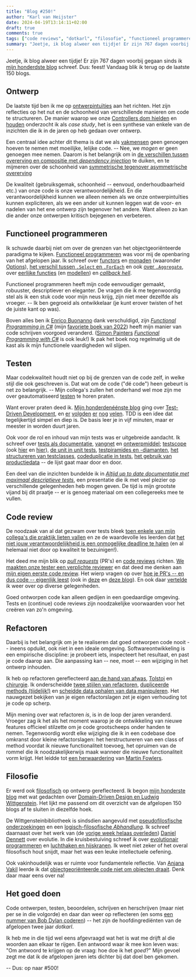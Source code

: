 ```yaml
---
title: "Blog #250!"
author: "Karl van Heijster"
date: 2024-04-19T13:14:11+02:00
draft: true
comments: true
tags: ["code reviews", "dotkarl", "filosofie", "functioneel programmeren", "intentie van code", "refactoren", "testen"]
summary: "Jeetje, ik blog alweer een tijdje! Er zijn 767 dagen voorbij gegaan sinds ik mijn honderdste blog schreef. Dus: feest! Vandaag blik ik terug op de laatste 150 blogs."
---
```


Jeetje, ik blog alweer een tijdje! Er zijn 767 dagen voorbij gegaan sinds ik [mijn honderdste blog](/blog/22/03/blog-100/ "'Blog #100!'") schreef. Dus: feest! Vandaag blik ik terug op de laatste 150 blogs.


## Ontwerp


De laatste tijd ben ik me op [ontwerpintuïties](/blog/23/12/codefluisteren/ "'Codefluisteren'") aan het richten. Het zijn reflecties op het nut en de schoonheid van verschillende manieren om code te structureren. De manier waarop we onze [Controllers dom hielden](/blog/24/03/hoe-we-onze-controllers-dom-hielden/ "'Hoe we onze Controllers dom hielden'") en [houden](/blog/24/04/hoe-we-onze-controllers-dom-houden/ "'Hoe we onze Controllers dom houden'") onderzocht ik als *case study*, het is een synthese van enkele van de inzichten die ik in de jaren op heb gedaan over ontwerp.


Een centraal idee achter dit thema is dat we als [vakmensen](/blog/23/08/overpeinzingen-over-vakmanschap/ "'Overpeinzingen (over vakmanschap)'") geen genoegen hoeven te nemen met moeilijke, lelijke code. -- Nee, we *mogen* er geen genoegen mee nemen. Daarom is het belangrijk om in [de verschillen tussen overerving en compositie met *dependency injection*](/blog/24/01/overerving-compositie-en-dependency-injection/ "'Overerving, compositie en dependency injection'") te duiken, en te mijmeren over de schoonheid van [symmetrische tegenover asymmetrische overerving](/blog/24/01/symmetrische-en-asymmetrische-overerving/ "'Symmetrische en asymmetrische overerving'") 


De kwaliteit (gebruiksgemak, schoonheid -- eenvoud, onderhoudbaarheid etc.) van onze code is onze verantwoordelijkheid. En die verantwoordelijkheid kunnen we alleen nemen als we onze ontwerpintuïties kunnen expliciteren, als we een ander uit kunnen leggen wat de voor- en nadelen van het ene ontwerp zijn tegenover het andere. Want alleen zo kan die ander onze ontwerpen kritisch bejegenen en verbeteren.


## Functioneel programmeren


Ik schuwde daarbij niet om over de grenzen van het objectgeoriënteerde paradigma te kijken. [Functioneel programmeren](/tags/functioneel-programmeren/ "Blogs met de tag 'functioneel programmeren'") was voor mij de openbaring van het afgelopen jaar. Ik schreef over [functors](/blog/22/10/wat-is-een-functor/ "'Wat is een functor?'") en [monaden](/blog/22/12/wat-is-een-monad/ "'Wat is een monad?'") (waaronder [Options](/blog/22/08/spelen-met-options/ "'Spelen met Options'")), [het verschil tussen `.Select` en `.ForEach`](/blog/22/10/de-foreach-aan-het-eind-van-je-functieketen/ "'De ForEach aan het eind van je functieketen'") en ook [over `.Aggregate`](/blog/23/03/foreach-aggregate-en-select/ "'ForEach, Aggregate en Select'"), over [eerlijke functies](/blog/22/07/wat-zijn-eerlijke-functies/ "'Wat zijn eerlijke functies?'") (en [modellen](/blog/23/01/eerlijke-domeinmodellen/ "'Eerlijke domeinmodellen'")) en [*callback hell*](/blog/24/02/callback-hell/ "'Callback hell'").


Functioneel programmeren heeft mijn code eenvoudiger gemaakt, robuuster, descriptiever en eleganter. De vragen die ik me tegenwoordig stel als ik een stuk code voor mijn neus krijg, zijn niet meer dezelfde als vroeger. -- Ik ben gegroeid als ontwikkelaar (je kunt erover twisten of het de juiste kant op was).


Boven alles ben ik [Enrico Buonanno](https://medium.com/@enrico.buonanno) dank verschuldigd, zijn [*Functional Programming in C#*](https://www.manning.com/books/functional-programming-in-c-sharp-second-edition) (mijn [favoriete boek van 2022](/blog/22/12/de-beste-boeken-over-software-ontwikkeling-die-ik-in-2022-las/ "'De beste boeken over software ontwikkeling die ik in 2022 las'")) heeft mijn manier van code schrijven voorgoed veranderd. ([Simon Painters](https://www.thecodepainter.co.uk/) [*Functional Programming with C#*](https://www.oreilly.com/library/view/functional-programming-with/9781492097068/) is ook leuk!) Ik pak het boek nog regelmatig uit de kast als ik mijn functionele vaardigheden wil slijpen.


## Testen


Maar codekwaliteit houdt niet op bij de grenzen van de code zelf, in welke stijl die ook geschreven is. Dat wat om de code ("dé code") heen gebeurt is net zo belangrijk. -- Mijn collega's zullen het onderhand wel moe zijn me over geautomatiseerd [testen](/tags/testen/ "Blogs met de tag 'testen'") te horen praten. 


Want erover praten deed ik. [Mijn honderdenéénste blog](/blog/22/03/agile-en-test-driven-development/ "'Agile en Test-Driven Development'") ging over [Test-Driven Development](/tags/test-driven-development/ "Blogs met de tag 'test-driven development'"), en [er](/blog/22/04/een-test-per-keer/ "'Eén test per keer'") [volgden](/blog/22/04/legacy-code-en-test-driven-development/ "'Legacy code en Test-Driven Development'") [er](/blog/22/05/nog-een-reden-om-testgedreven-te-ontwikkelen/ "'Nóg een reden om testgedreven te ontwikkelen'") [nog](/blog/22/06/mijn-eerste-testgedreven-stapjes/ "'Mijn eerste testgedreven stapjes'") [velen](/blog/22/08/test-driven-development-is-een-ontwerpdiscipline/ "'Test-driven development is een ontwerpdiscipline'"). TDD is een idee dat tegelijkertijd simpel en diep is. De basis leer je in vijf minuten, maar er meester in worden duurt jaren.


Ook voor de rol en inhoud van mijn tests was er uitgebreide aandacht. Ik schreef over [tests als documentatie](/blog/22/09/tests-als-documentatie/ "'Tests als documentatie'"), [vangnet](/blog/22/09/tests-als-vangnet/ "'Tests als vangnet'") en [ontwerpmiddel](/blog/22/09/tests-als-ontwerpmiddel/ "'Tests als ontwerpmiddel'"); [testscope](/blog/22/06/testen-via-de-voordeur/ "'Testen via de voordeur'") (ook [hier](/blog/22/11/test-het-systeem-niet-de-class/ "'Test het systeem, niet de class'") en [hier](/blog/22/12/tests-zijn-specs/ "'Tests zijn specs'")), [de unit in unit tests](http://blog/22/11/wat-is-een-unit/ "'Wat is een unit?'"), [testpiramides en -diamanten](/blog/22/07/zelfs-de-testpiramide-is-niet-meer-heilig/ "'Zelfs de testpiramide is niet meer heilig!'"), [het structureren van testclasses](/blog/22/12/over-de-volgorde-van-je-unit-tests/ "'Over de volgorde van je unit tests'"), [codeduplicatie in tests](/blog/23/02/waarom-dry-waarom-damp/ "'Waarom DRY? Waarom DAMP?'"), [het gebruik van productiedata](/blog/23/03/testen-met-productiedata/ "'Testen met productiedata'") -- de lijst gaat maar door en door.


Een deel van die inzichten bundelde ik in [*Altijd up to date documentatie met maximaal descriptieve tests*](/talks/altijd-up-to-date-documentatie-met-maximaal-descriptieve-tests/ "'Altijd up to date documentatie met maximaal descriptieve tests'"), een presentatie die ik met veel plezier op verschillende gelegenheden heb mogen geven. De tijd is mijn grootste vijand bij dit praatje -- er is genoeg materiaal om een collegereeks mee te vullen.


## Code review


De noodzaak van al dat gezwam over tests bleek [toen enkele van mijn collega's die praktijk lieten vallen](/blog/23/04/tijdreis/ "'Tijdreis'") en ze de waardevolle les leerden dat [het niet jouw verantwoordelijkheid is een onmogelijke deadline te halen](/blog/23/05/het-is-niet-jouw-verantwoordelijkheid-een-onmogelijke-deadline-te-halen/ "'Het is niet jouw verantwoordelijkheid een onmogelijke deadline te halen'") (en al helemaal niet door op kwaliteit te bezuinigen!). 


Het deed me mijn blik op [*pull requests*](/tags/pull-requests/ "Blogs met de tag 'pull requests'") (PR's) en [code reviews](/tags/code-reviews/ "Blogs met de tag 'code reviews'") richten. [We maakten onze tester een verplichte reviewer](/blog/23/07/de-tester-als-code-reviewer/ "'De tester als code reviewer'") en dat deed me denken aan [mijn eigen eerste code review](/blog/23/08/mijn-eerste-code-review/ "'Mijn eerste code review'"). Het wierp vragen op over [hoe je PR's -- en dus code -- eigenlijk leest](/blog/23/09/drie-vragen-die-elk-pull-request-moet-beantwoorden/ "'Drie vragen die elk pull request moet beantwoorden'") (ook in [deze](/blog/23/10/nog-enkele-reflecties-op-pull-requests/ "'Nog enkele reflecties op pull requests'") en [deze blog](/blog/23/11/waarom-wat-en-hoe/ "'Waarom, wat en hoe'")). En ook daar [vertelde](/talks/de-edele-kunst-van-het-pull-request/ "'De edele kunst van het pull request'") ik weer over op diverse gelegenheden.


Goed ontworpen code kan alleen gedijen in een goedaardige omgeving. Tests en (continue) code reviews zijn noodzakelijke voorwaarden voor het creëren van zo'n omgeving.


## Refactoren


Daarbij is het belangrijk om je te realiseren dat goed ontworpen code nooit -- ineens opduikt, ook niet in een ideale omgeving. Softwareontwikkeling is een empirische discipline: je probeert iets, inspecteert het resultaat, en past je code daarop aan. Die aanpassing kan -- nee, moet -- een wijziging in het ontwerp inhouden.


Ik heb op refactoren gereflecteerd [aan de hand van afwas](/blog/22/09/over-afwas-en-software/ "'Over afwas en software'"), [Tolstoj](/blog/22/05/refactoren-na-tolstoj/ "'Refactoren na Tolstoj'") en [chirurgie](/blog/22/04/de-ontwikkelaar-als-chirurg/ "'De ontwikkelaar als chirurg'"). Ik onderscheidde [twee stijlen van refactoren](/blog/22/08/twee-stijlen-van-refactoren/ "'Twee stijlen van refactoren'"), [dupliceerde methods (tijdelijk!)](/blog/23/07/waarom-ik-die-method-dupliceer/ "'Waarom ik die method dupliceer'") en [scheidde data ophalen van data manipuleren](/blog/22/08/scheid-data-ophalen-van-data-manipuleren/ "'Scheid data ophalen van data manipuleren'"). Het nauwgezet bekijken van je eigen refactorslagen zet je eigen verhouding tot je code op scherp.


Mijn mening over wat refactoren *is*, is in de loop der jaren veranderd. Vroeger zag ik het als het moment waarop je de ontwikkeling van nieuwe features officieel stilzette om je code grootscheeps onder handen te nemen. Tegenwoordig wordt elke wijziging die ik in een codebase doe omkranst door kleine refactorslagen: het herstructureren van een class of method voordat ik nieuwe functionaliteit toevoeg, het opruimen van de rommel die ik noodzakelijkerwijs maak wanneer die nieuwe functionaliteit vorm krijgt. Het leidde tot [een herwaardering](/blog/24/02/een-herwaardering-van-fowlers-refactoring/ "'Een herwaardering van Fowlers Refactoring'") van [Martin Fowlers](https://martinfowler.com/).


## Filosofie


Er werd ook [filosofisch](/tags/filosofie/ "Blogs met de tag 'filosofie'") op ontwerp gereflecteerd. Ik begon [mijn honderste blog](/blog/22/03/blog-100/ "'Blog #100!'") met wat gedachten over [Domain-Driven Design en Ludwig Wittgenstein](/blog/21/08/domain-driven-design-en-ludwig-wittgenstein/ "'Domain-Driven Design en Ludwig Wittgenstein'"). Het lijkt me passend om dit overzicht van de afgelopen 150 blogs af te sluiten in diezelfde hoek. 


De Wittgensteinbibliotheek is sindsdien aangevuld met [pseudofilosfische onderzoekingen](/blog/23/09/pseudofilosofische-onderzoekingen-i-en-ii/ "'Pseudofilosofische onderzoekingen (I & II)'") en een [logisch-filosofische *Abhandlung*](/blog/23/12/logisch-filosofische-verhandeling/ "'Logisch-filosofische verhandeling'"). Ik schreef daarnaast over het werk van (de [vorige week helaas overleden](https://nos.nl/artikel/2517489-amerikaanse-filosoof-en-uitgesproken-atheist-daniel-dennett-82-overleden "'Amerikaanse filosoof en uitgesproken atheïst Daniel Dennett (82) overleden', NOS")) [Daniel Dennett](https://en.wikipedia.org/wiki/Daniel_Dennett "'Daniel Dennett', Wikipedia") over evolutie. In die kruisbestuiving schreef ik over [evolutionair programmeren](/blog/23/10/evolutionair-programmeren/ "'Evolutionair programmeren'") en [luchthaken en hijskranen](/blog/23/09/coderen-met-luchthaken-en-hijskranen/ "'Coderen met luchthaken en hijskranen'"). Ik weet niet zeker of het overal filosofisch hout snijdt, maar het was een leuke intellectuele oefening.


Ook vakinhoudelijk was er ruimte voor fundamentele reflectie. Van [Anjana Vakil](https://anjana.dev/) leerde ik dat [objectgeoriënteerde code niet om objecten draait](/blog/23/06/objectgeorienteerd-programmeren-draait-niet-om-objecten/ "'Objectgeoriënteerd programmeren draait niet om objecten'"). Denk daar maar eens over na!


## Het goed doen


Code ontwerpen, testen, beoordelen, schrijven en herschrijven (maar niet per se in die volgorde) en daar dan weer op reflecteren (en soms [een nummer van Bob Dylan coderen](/blog/23/06/ode-aan-bod-dylan/ "'Ode aan Bob Dylan'")) -- het zijn de hoofdingrediënten van de afgelopen twee jaar *dotkarl*. 


Ik heb me in die tijd wel eens afgevraagd wat het is wat me drijft al die woorden aan elkaar te rijgen. Een antwoord waar ik mee kon leven was: "Om antwoord te krijgen op de vraag: hoe doe ik het *goed*?" Mijn gevoel zegt me dat ik de afgelopen jaren iets dichter bij dat doel ben gekomen.


-- Dus: op naar #500!
